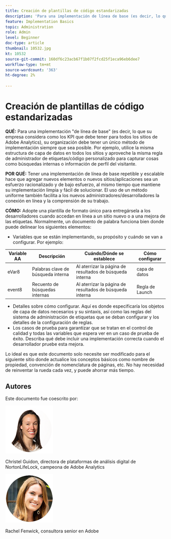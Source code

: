 ```yaml
---
title: Creación de plantillas de código estandarizadas
description: 'Para una implementación de línea de base (es decir, lo que su empresa considera como los KPI que debe tener para todos los sitios de Adobe Analytics), su organización debe tener un único método de implementación siempre que sea posible. '
feature: Implementation Basics
topic: Administration
role: Admin
level: Beginner
doc-type: article
thumbnail: 10532.jpg
kt: 10532
source-git-commit: 160df6c23acb67f1b07f2fcd25f1eca96eb6dee7
workflow-type: tm+mt
source-wordcount: '363'
ht-degree: 2%

---
```



# Creación de plantillas de código estandarizadas

**QUÉ:** Para una implementación &quot;de línea de base&quot; (es decir, lo que su empresa considera como los KPI que debe tener para todos los sitios de Adobe Analytics), su organización debe tener un único método de implementación siempre que sea posible. Por ejemplo, utilice la misma estructura de capa de datos en todos los sitios y aproveche la misma regla de administrador de etiquetas/código personalizado para capturar cosas como búsquedas internas o información de perfil del visitante.

**POR QUÉ:** Tener una implementación de línea de base repetible y escalable hace que agregar nuevos elementos o nuevos sitios/aplicaciones sea un esfuerzo racionalizado y de bajo esfuerzo, al mismo tiempo que mantiene su implementación limpia y fácil de solucionar. El uso de un método uniforme también facilita a los nuevos administradores/desarrolladores la conexión en línea y la comprensión de su trabajo.

**CÓMO:** Adopte una plantilla de formato único para entregársela a los desarrolladores cuando accedan en línea a un sitio nuevo o a una mejora de las etiquetas. Normalmente, un documento de palabra funciona bien donde puede delinear los siguientes elementos:

* Variables que se están implementando, su propósito y cuándo se van a configurar. Por ejemplo:

| Variable AA | Descripción | Cuándo/Dónde se establece | Cómo configurar |
|--- |--- |--- |--- |
| eVar8 | Palabras clave de búsqueda interna | Al aterrizar la página de resultados de búsqueda interna | capa de datos |
| event8 | Recuento de búsquedas internas | Al aterrizar la página de resultados de búsqueda interna | Regla de Launch |

* Detalles sobre cómo configurar. Aquí es donde especificaría los objetos de capa de datos necesarios y su sintaxis, así como las reglas del sistema de administración de etiquetas que se deban configurar y los detalles de la configuración de reglas.
* Los casos de prueba para garantizar que se tratan en el control de calidad y todas las variables que espera ver en un caso de prueba de éxito. Describa qué debe incluir una implementación correcta cuando el desarrollador pruebe esta mejora.

Lo ideal es que este documento solo necesite ser modificado para el siguiente sitio donde actualice los conceptos básicos como nombre de propiedad, convención de nomenclatura de páginas, etc. No hay necesidad de reinventar la rueda cada vez, y puede ahorrar más tiempo.

## Autores

Este documento fue coescrito por:

![Christel Guidon](assets/Christel-Headshot-150.png)

Christel Guidon, directora de plataformas de análisis digital de NortonLifeLock, campeona de Adobe Analytics

![Rachel Fenwick](assets/Rachel-Fenwick-150.png)

Rachel Fenwick, consultora senior en Adobe
